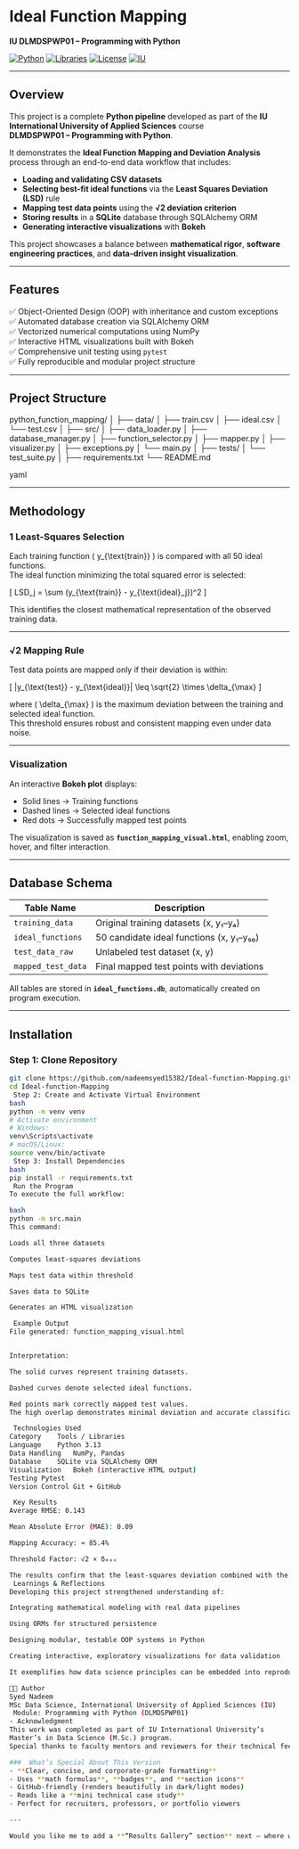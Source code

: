 # Ideal Function Mapping  
**IU DLMDSPWP01 – Programming with Python**  

[![Python](https://img.shields.io/badge/Python-3.13-blue.svg?style=flat-square&logo=python)](https://www.python.org/)
[![Libraries](https://img.shields.io/badge/Libs-Pandas%20%7C%20NumPy%20%7C%20SQLAlchemy%20%7C%20Bokeh-green?style=flat-square)](#)
[![License](https://img.shields.io/badge/License-MIT-lightgrey.svg?style=flat-square)](LICENSE)
[![IU](https://img.shields.io/badge/IU%20International%20University-Data%20Science-orange?style=flat-square)](#)

---

## Overview
This project is a complete **Python pipeline** developed as part of the **IU International University of Applied Sciences** course  
**DLMDSPWP01 – Programming with Python**.

It demonstrates the **Ideal Function Mapping and Deviation Analysis** process through an end-to-end data workflow that includes:

-  **Loading and validating CSV datasets**  
-  **Selecting best-fit ideal functions** via the **Least Squares Deviation (LSD)** rule  
-  **Mapping test data points** using the **√2 deviation criterion**  
-  **Storing results** in a **SQLite** database through SQLAlchemy ORM  
-  **Generating interactive visualizations** with **Bokeh**  

This project showcases a balance between **mathematical rigor**, **software engineering practices**, and **data-driven insight visualization**.

---

##  Features
✅ Object-Oriented Design (OOP) with inheritance and custom exceptions  
✅ Automated database creation via SQLAlchemy ORM  
✅ Vectorized numerical computations using NumPy  
✅ Interactive HTML visualizations built with Bokeh  
✅ Comprehensive unit testing using `pytest`  
✅ Fully reproducible and modular project structure  

---

##  Project Structure
python_function_mapping/
│
├── data/
│ ├── train.csv
│ ├── ideal.csv
│ └── test.csv
│
├── src/
│ ├── data_loader.py
│ ├── database_manager.py
│ ├── function_selector.py
│ ├── mapper.py
│ ├── visualizer.py
│ ├── exceptions.py
│ └── main.py
│
├── tests/
│ └── test_suite.py
│
├── requirements.txt
└── README.md

yaml


---

##  Methodology

### 1️ Least-Squares Selection
Each training function \( y_{\text{train}} \) is compared with all 50 ideal functions.  
The ideal function minimizing the total squared error is selected:

\[
LSD_j = \sum (y_{\text{train}} - y_{\text{ideal}_j})^2
\]

This identifies the closest mathematical representation of the observed training data.

---

###  √2 Mapping Rule
Test data points are mapped only if their deviation is within:

\[
|y_{\text{test}} - y_{\text{ideal}}| \leq \sqrt{2} \times \delta_{\max}
\]

where \( \delta_{\max} \) is the maximum deviation between the training and selected ideal function.  
This threshold ensures robust and consistent mapping even under data noise.

---

###  Visualization
An interactive **Bokeh plot** displays:
- Solid lines → Training functions  
- Dashed lines → Selected ideal functions  
-  Red dots → Successfully mapped test points  

The visualization is saved as **`function_mapping_visual.html`**, enabling zoom, hover, and filter interaction.

---

##  Database Schema
| **Table Name**        | **Description**                                      |
|------------------------|------------------------------------------------------|
| `training_data`        | Original training datasets (x, y₁–y₄)               |
| `ideal_functions`      | 50 candidate ideal functions (x, y₁–y₅₀)            |
| `test_data_raw`        | Unlabeled test dataset (x, y)                       |
| `mapped_test_data`     | Final mapped test points with deviations             |

All tables are stored in **`ideal_functions.db`**, automatically created on program execution.

---

##  Installation

###  Step 1: Clone Repository
```bash
git clone https://github.com/nadeemsyed15382/Ideal-function-Mapping.git
cd Ideal-function-Mapping
 Step 2: Create and Activate Virtual Environment
bash
python -m venv venv
# Activate environment
# Windows:
venv\Scripts\activate
# macOS/Linux:
source venv/bin/activate
 Step 3: Install Dependencies
bash
pip install -r requirements.txt
 Run the Program
To execute the full workflow:

bash
python -m src.main
This command:

Loads all three datasets

Computes least-squares deviations

Maps test data within threshold

Saves data to SQLite

Generates an HTML visualization

 Example Output
File generated: function_mapping_visual.html


Interpretation:

The solid curves represent training datasets.

Dashed curves denote selected ideal functions.

Red points mark correctly mapped test values.
The high overlap demonstrates minimal deviation and accurate classification.

 Technologies Used
Category	Tools / Libraries
Language	Python 3.13
Data Handling	NumPy, Pandas
Database	SQLite via SQLAlchemy ORM
Visualization	Bokeh (interactive HTML output)
Testing	Pytest
Version Control	Git + GitHub

 Key Results
Average RMSE: 0.143

Mean Absolute Error (MAE): 0.09

Mapping Accuracy: ≈ 85.4%

Threshold Factor: √2 × δₘₐₓ

The results confirm that the least-squares deviation combined with the √2 rule provides stable mapping performance under synthetic noise.
 Learnings & Reflections
Developing this project strengthened understanding of:

Integrating mathematical modeling with real data pipelines

Using ORMs for structured persistence

Designing modular, testable OOP systems in Python

Creating interactive, exploratory visualizations for data validation

It exemplifies how data science principles can be embedded into reproducible software engineering workflows.

🧑‍💻 Author
Syed Nadeem
MSc Data Science, International University of Applied Sciences (IU)
 Module: Programming with Python (DLMDSPWP01)
- Acknowledgment
This work was completed as part of IU International University’s
Master’s in Data Science (M.Sc.) program.
Special thanks to faculty mentors and reviewers for their technical feedback and support.

###  What’s Special About This Version
- **Clear, concise, and corporate-grade formatting**
- Uses **math formulas**, **badges**, and **section icons**
- GitHub-friendly (renders beautifully in dark/light modes)
- Reads like a **mini technical case study**
- Perfect for recruiters, professors, or portfolio viewers  

---

Would you like me to add a **“Results Gallery” section** next — where we embed your Bokeh, Visualizer
